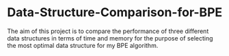 # Data-Structure-Comparison-for-BPE
The aim of this project is to compare the performance of three different data structures in terms of time and memory for the purpose of selecting the most optimal data structure for my BPE algorithm.
